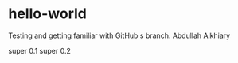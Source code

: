 # hello-world
Testing and getting familiar with GitHub
s branch. Abdullah Alkhiary

super 0.1
super 0.2
